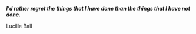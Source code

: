 _**I'd rather regret the things that I have done than the things that I have not done.**_

Lucille Ball